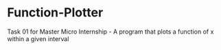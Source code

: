 # Function-Plotter
Task 01 for Master Micro Internship - A program that plots a function of x within a given interval
